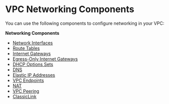 # VPC Networking Components<a name="VPC_Networking"></a>

You can use the following components to configure networking in your VPC:

**Networking Components**
+ [Network Interfaces](VPC_ElasticNetworkInterfaces.md)
+ [Route Tables](VPC_Route_Tables.md)
+ [Internet Gateways](VPC_Internet_Gateway.md)
+ [Egress\-Only Internet Gateways](egress-only-internet-gateway.md)
+ [DHCP Options Sets](VPC_DHCP_Options.md)
+ [DNS](vpc-dns.md)
+ [Elastic IP Addresses](vpc-eips.md)
+ [VPC Endpoints](vpc-endpoints.md)
+ [NAT](vpc-nat.md)
+ [VPC Peering](vpc-peering.md)
+ [ClassicLink](vpc-classiclink.md)